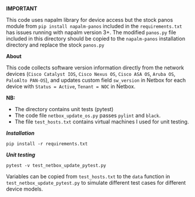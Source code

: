 **IMPORTANT**

This code uses napalm library for device access but the stock panos module from `pip install napalm-panos` included in the `requirements.txt` has issues running with napalm 
version 3+. The modified `panos.py` file included in this directory should be copied to the `napalm-panos` installation directory and replace the stock `panos.py`

**About**

This code collects software version information directly from the network devices (`Cisco Catalyst IOS`, `Cisco Nexus OS`, `Cisco ASA OS`, `Aruba OS`, `PaloAlto PAN-OS`), and updates custom field `sw_version` in Netbox for each device with `Status = Active`, `Tenant = NOC` in Netbox.

****NB:****
- The directory contains unit tests (pytest)
- The code file `netbox_update_os.py` passes `pylint` and `black`.
- The file `test_hosts.txt` contains virtual machines I used for unit testing.


***Installation***

`pip install -r requirements.txt`


***Unit testing***

`pytest -v test_netbox_update_pytest.py`

Variables can be copied from `test_hosts.txt` to the `data` function in `test_netbox_update_pytest.py` to simulate different test cases for different device models. 
